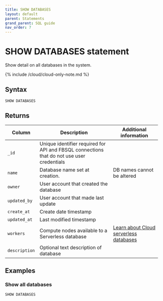 ```yaml
---
title: SHOW DATABASES
layout: default
parent: Statements
grand_parent: SQL guide
nav_order: 7
---
```


# SHOW DATABASES statement

Show detail on all databases in the system.

{% include /cloud/cloud-only-note.md %}

## Syntax

```
SHOW DATABASES
```

## Returns

| Column | Description | Additional information |
|---|---|---|
|`_id` | Unique identifier required for API and FBSQL connections that do not use user credentials |
|`name` | Database name set at creation. | DB names cannot be altered |
| `owner` | User account that created the database |  |
| `updated_by`| User account that made last update |  |
| `create_at` | Create date timestamp |  |
| `updated_at` | Last modified timestamp |  |
| `workers` | Compute nodes available to a Serverless database | [Learn about Cloud serverless databases](/docs/cloud/cloud-databases/cloud-db-serverless) |
| `description` | Optional text description of database |  |

## Examples

### Show all databases

```sql
SHOW DATABASES
```
